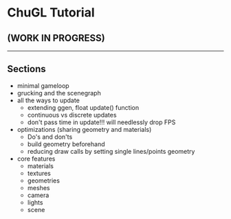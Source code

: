 # ChuGL Tutorial

## (WORK IN PROGRESS)

___ 

## Sections
- minimal gameloop
- grucking and the scenegraph
- all the ways to update
  - extending ggen, float update() function
  - continuous vs discrete updates
  - don't pass time in update!!! will needlessly drop FPS
- optimizations (sharing geometry and materials)
  - Do's and don'ts
  - build geometry beforehand
  - reducing draw calls by setting single lines/points geometry
- core features
  - materials
  - textures
  - geometries
  - meshes
  - camera
  - lights
  - scene